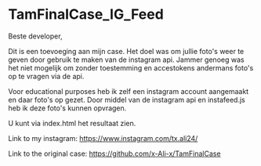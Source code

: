 # TamFinalCase_IG_Feed

Beste developer,

Dit is een toevoeging aan mijn case. Het doel was om jullie foto's weer te geven door gebruik te maken van de instagram api. Jammer genoeg was het niet mogelijk om zonder toestemming en accestokens andermans foto's op te vragen via de api. 

Voor educational purposes heb ik zelf een instagram account aangemaakt en daar foto's op gezet. Door middel van de instagram api en instafeed.js heb ik deze foto's kunnen opvragen. 

U kunt via index.html het resultaat zien. 

Link to my instagram: https://www.instagram.com/tx.ali24/

Link to the original case: https://github.com/x-Ali-x/TamFinalCase
